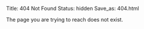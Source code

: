 Title: 404 Not Found
Status: hidden
Save_as: 404.html

The page you are trying to reach does not exist.
